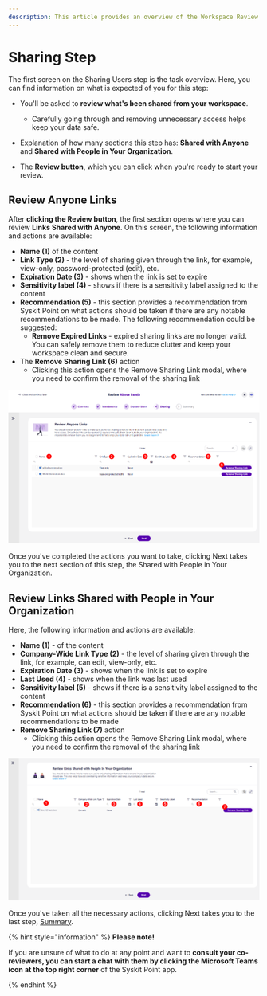 ```yaml
---
description: This article provides an overview of the Workspace Review Wizard Sharing step from a workspace owner's perspective.
---
```


# Sharing Step

The first screen on the Sharing Users step is the task overview. Here, you can find information on what is expected of you for this step:

* You'll be asked to **review what's been shared from your workspace**. 
  * Carefully going through and removing unnecessary access helps keep your data safe. 

* Explanation of how many sections this step has: **Shared with Anyone** and **Shared with People in Your Organization**.

* The **Review button**, which you can click when you're ready to start your review.

## Review Anyone Links

After **clicking the Review button**, the first section opens where you can review **Links Shared with Anyone**. On this screen, the following information and actions are available:

* **Name (1)** of the content 
* **Link Type (2)** - the level of sharing given through the link, for example, view-only, password-protected (edit), etc.
* **Expiration Date (3)** - shows when the link is set to expire
* **Sensitivity label (4)** - shows if there is a sensitivity label assigned to the content
* **Recommendation (5)** - this section provides a recommendation from Syskit Point on what actions should be taken if there are any notable recommendations to be made. The following recommendation could be suggested:
   * **Remove Expired Links** - expired sharing links are no longer valid. You can safely remove them to reduce clutter and keep your workspace clean and secure. 
* The **Remove Sharing Link (6)** action
  * Clicking this action opens the Remove Sharing Link modal, where you need to confirm the removal of the sharing link
  
![Workspace Review - Sharing Step - Shared with Anyone](../../../static/img/workspace-review-sharing-step-anyone.png)

Once you've completed the actions you want to take, clicking Next takes you to the next section of this step, the Shared with People in Your Organization.

## Review Links Shared with People in Your Organization

Here, the following information and actions are available:

* **Name (1)** - of the content 
* **Company-Wide Link Type (2)** - the level of sharing given through the link, for example, can edit, view-only, etc.
* **Expiration Date (3)** - shows when the link is set to expire
* **Last Used (4)** - shows when the link was last used
* **Sensitivity label (5)** - shows if there is a sensitivity label assigned to the content
* **Recommendation (6)** - this section provides a recommendation from Syskit Point on what actions should be taken if there are any notable recommendations to be made
* **Remove Sharing Link (7)** action
  * Clicking this action opens the Remove Sharing Link modal, where you need to confirm the removal of the sharing link

![Workspace Review - Sharing Step - Shared with Your Organization](../../../static/img/workspace-review-sharing-step-organization.png)

Once you've taken all the necessary actions, clicking Next takes you to the last step, [Summary](summary-step.md).

{% hint style="information" %}
**Please note!** 

If you are unsure of what to do at any point and want to **consult your co-reviewers, you can start a chat with them by clicking the Microsoft Teams icon at the top right corner** of the Syskit Point app. 

{% endhint %}
